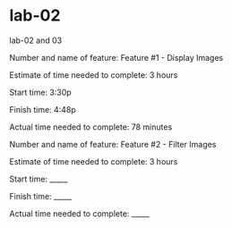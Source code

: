 # lab-02
lab-02 and 03

Number and name of feature: Feature #1 - Display Images

Estimate of time needed to complete: 3 hours

Start time: 3:30p

Finish time: 4:48p

Actual time needed to complete: 78 minutes

Number and name of feature: Feature #2 - Filter Images

Estimate of time needed to complete: 3 hours

Start time: _____

Finish time: _____

Actual time needed to complete: _____